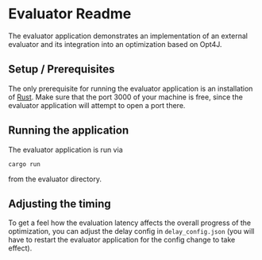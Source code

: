# Evaluator Readme

The evaluator application demonstrates an implementation of an external evaluator and its integration into an optimization based on Opt4J.

## Setup / Prerequisites

The only prerequisite for running the evaluator application is an installation of [Rust](https://www.rust-lang.org/tools/install). Make sure that the port 3000 of your machine is free, since the evaluator application will attempt to open a port there.

## Running the application

The evaluator application is run via 

```
cargo run
```

from the evaluator directory. 

## Adjusting the timing

To get a feel how the evaluation latency affects the overall progress of the optimization, you can adjust the delay config in `delay_config.json` (you will have to restart the evaluator application for the config change to take effect). 